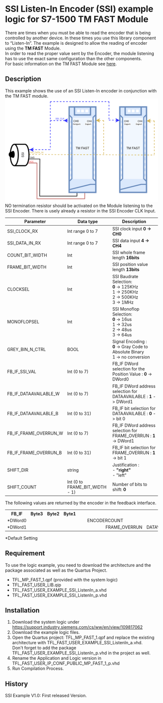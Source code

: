 #	SSI Listen-In Encoder  (SSI) example logic for S7-1500 TM FAST Module

There are times when you must be able to read the encoder that is being controlled by another device.  In these times you use this library component to “Listen-In”. The example is designed to allow the reading of encoder using the **TM FAST** Module.<br> In order to read the proper value sent by the Encoder, the module listening has to use the exact same configuration than the other components.<br>
For basic information on the TM FAST Module see [here](https://support.industry.siemens.com/cs/ww/en/view/109817062).

## Description

This example shows the use of an SSI Listen-In encoder in conjunction with the TM FAST module. <br>
![alt text](image-1.png)
NO termination resistor should be activated on the Module listening to the SSI Encoder. There is usely already a resistor in the SSI Encoder CLK Input.
  

| Parameter             |Data type| Description                         |
|   ---                 |  ---    |     ---                             |
| SSI_CLOCK_RX          |  Int range 0 to 7    | SSI clock input  **0 -> CH0**  |
| SSI_DATA_IN_RX        |  Int range 0 to 7   | SSI data input  **4 -> CH4**     |
| COUNT_BIT_WIDTH       |  Int    | SSI whole frame length **16bits**   |
| FRAME_BIT_WIDTH       |  Int    | SSI position value length **13bits**|
| CLOCKSEL              |  Int    | SSI Baudrate Selection: <br> **0** ->  125KHz <br> 1 -> 250KHz <br> 2 -> 500KHz <br> 3 -> 1MHz|
| MONOFLOPSEL           |  Int    | SSI Monoflop Selection:<br> **0** ->  16us <br> 1 -> 32us <br> 2 -> 48us <br> 3 -> 64us|
| GREY_BIN_N_CTRL       |  BOOL   | Signal Encoding  : <br> **0** -> Gray Code to Absolute Binary <br>  1 -> no conversion|
| FB_IF_SSI_VAL         |  Int (0 to 7)   | FB_IF DWord selection for the Position Value :  **0** -> DWord0  |
| FB_IF_DATAAVAILABLE_W |  Int (0 to 7)   | FB_IF DWord address selection for DATAAVAILABLE :  **1** -> DWord1 |
| FB_IF_DATAAVAILABLE_B |  Int (0 to 31)   | FB_IF bit selection for DATAAVAILABLE   :  **0** -> bit 0 |
| FB_IF_FRAME_OVERRUN_W |  Int (0 to 7)   | FB_IF DWord address selection for FRAME_OVERRUN :  **1** -> DWord1  |
| FB_IF_FRAME_OVERRUN_B |  Int (0 to 31)   | FB_IF bit selection for FRAME_OVERRUN  :  **1**  -> bit 1|
| SHIFT_DIR             |  string           | Justification : <br> - **"right"** <br> - "left"|
| SHIFT_COUNT           |  Int (0 to FRAME_BIT_WIDTH - 1)   | Number of bits to shift:  **0** |

The following values are returned by the encoder in the feedback interface. <br>

<table>
  <tr>
    <th>FB_IF</th>
    <th colspan="8">Byte3</th>
    <th colspan="8">Byte2</th>
    <th colspan="8">Byte1</th>
    <th colspan="8" style="text-align: right">Byte0</th>
  </tr>
  <tr>
    <td>*DWord0</td>
    <td colspan="32"  style="text-align: center">ENCODERCOUNT</td>
  </tr>
  <tr>
    <td>*DWord1</td>
    <td colspan="8"></td> 
    <td colspan="8"></td> 
    <td colspan="8"></td> 
    <td></td> 
    <td></td>
    <td></td>
    <td></td>
    <td></td>
    <td></td>
    <td>FRAME_OVERRUN</td>
    <td>DATAVAAILABLE</td>
  </tr>
</table>

*Default Setting

## Requirement

To use the logic example, you need to download the architecture and the package associated as well as the Quartus Project.
 
 -	TFL_MP_FAST_1.qpf (provided with the system logic)
 -  TFL_FAST_USER_LIB.qip
 -	TFL_FAST_USER_EXAMPLE_SSI_ListenIn_a.vhd
 -  TFL_FAST_USER_EXAMPLE_SSI_ListenIn_p.vhd

## Installation

1.  Download the system logic under https://support.industry.siemens.com/cs/ww/en/view/109817062
2.	Download the example logic files.
3.	Open the Quartus project: TFL_MP_FAST_1.qpf and replace the existing architecture with TFL_FAST_USER_EXAMPLE_SSI_ListenIn_a.vhd. <br>
    Don't forget to add the package TFL_FAST_USER_EXAMPLE_SSI_ListenIn_p.vhd in the project as well.
4.	Rename the Application and Logic version in TFL_FAST_USER_IP_CONF_PUBLIC_MP_FAST_1_p.vhd
5.	Run Compilation Process.

## History

SSI Example V1.0: First released Version.

